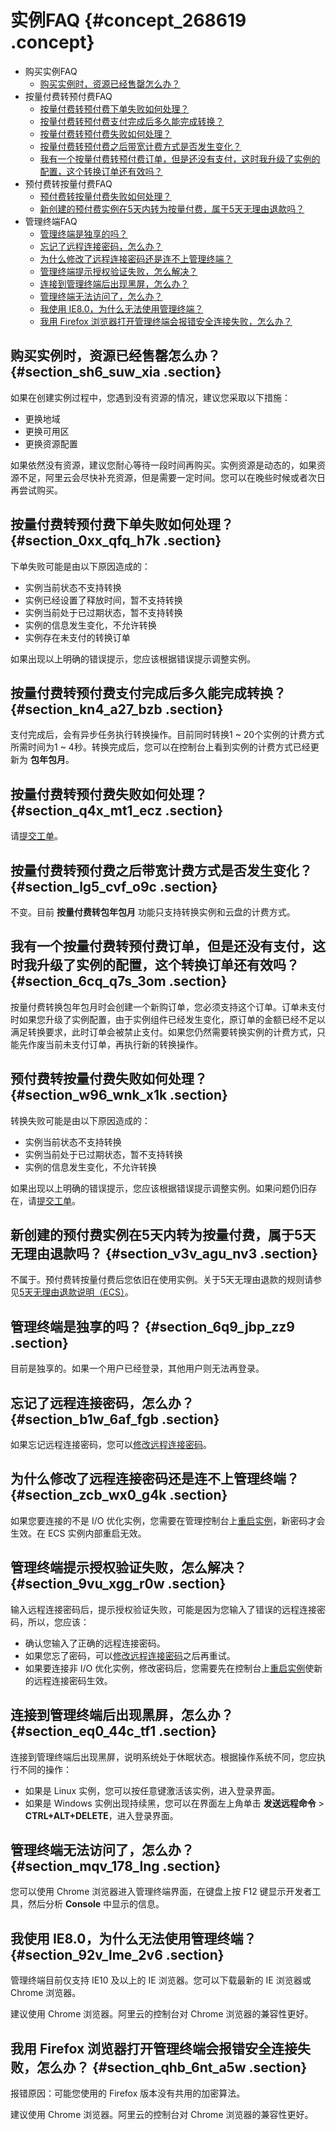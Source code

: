 # 实例FAQ {#concept_268619 .concept}

-   购买实例FAQ
    -   [购买实例时，资源已经售罄怎么办？](#section_sh6_suw_xia)
-   按量付费转预付费FAQ
    -   [按量付费转预付费下单失败如何处理？](#section_0xx_qfq_h7k)
    -   [按量付费转预付费支付完成后多久能完成转换？](#section_kn4_a27_bzb)
    -   [按量付费转预付费失败如何处理？](#section_q4x_mt1_ecz)
    -   [按量付费转预付费之后带宽计费方式是否发生变化？](#section_lg5_cvf_o9c)
    -   [我有一个按量付费转预付费订单，但是还没有支付，这时我升级了实例的配置，这个转换订单还有效吗？](#section_6cq_q7s_3om)
-   预付费转按量付费FAQ
    -   [预付费转按量付费失败如何处理？](#section_w96_wnk_x1k)
    -   [新创建的预付费实例在5天内转为按量付费，属于5天无理由退款吗？](#section_v3v_agu_nv3)
-   管理终端FAQ
    -   [管理终端是独享的吗？](#section_6q9_jbp_zz9)
    -   [忘记了远程连接密码，怎么办？](#section_b1w_6af_fgb)
    -   [为什么修改了远程连接密码还是连不上管理终端？](#section_zcb_wx0_g4k)
    -   [管理终端提示授权验证失败，怎么解决？](#section_9vu_xgg_r0w)
    -   [连接到管理终端后出现黑屏，怎么办？](#section_eq0_44c_tf1)
    -   [管理终端无法访问了，怎么办？](#section_mqv_178_lng)
    -   [我使用 IE8.0，为什么无法使用管理终端？](#section_92v_lme_2v6)
    -   [我用 Firefox 浏览器打开管理终端会报错安全连接失败，怎么办？](#section_qhb_6nt_a5w)

## 购买实例时，资源已经售罄怎么办？ {#section_sh6_suw_xia .section}

如果在创建实例过程中，您遇到没有资源的情况，建议您采取以下措施：

-   更换地域
-   更换可用区
-   更换资源配置

如果依然没有资源，建议您耐心等待一段时间再购买。实例资源是动态的，如果资源不足，阿里云会尽快补充资源，但是需要一定时间。您可以在晚些时候或者次日再尝试购买。

## 按量付费转预付费下单失败如何处理？ {#section_0xx_qfq_h7k .section}

下单失败可能是由以下原因造成的：

-   实例当前状态不支持转换
-   实例已经设置了释放时间，暂不支持转换
-   实例当前处于已过期状态，暂不支持转换
-   实例的信息发生变化，不允许转换
-   实例存在未支付的转换订单

如果出现以上明确的错误提示，您应该根据错误提示调整实例。

## 按量付费转预付费支付完成后多久能完成转换？ {#section_kn4_a27_bzb .section}

支付完成后，会有异步任务执行转换操作。目前同时转换1 ~ 20个实例的计费方式所需时间为1 ~ 4秒。转换完成后，您可以在控制台上看到实例的计费方式已经更新为 **包年包月**。

## 按量付费转预付费失败如何处理？ {#section_q4x_mt1_ecz .section}

请[提交工单](https://selfservice.console.aliyun.com/ticket/createIndex?spm=a2c4g.11186623.2.7.8oI1Ug)。

## 按量付费转预付费之后带宽计费方式是否发生变化？ {#section_lg5_cvf_o9c .section}

不变。目前 **按量付费转包年包月** 功能只支持转换实例和云盘的计费方式。

## 我有一个按量付费转预付费订单，但是还没有支付，这时我升级了实例的配置，这个转换订单还有效吗？ {#section_6cq_q7s_3om .section}

按量付费转换包年包月时会创建一个新购订单，您必须支持这个订单。订单未支付时如果您升级了实例配置，由于实例组件已经发生变化，原订单的金额已经不足以满足转换要求，此时订单会被禁止支付。如果您仍然需要转换实例的计费方式，只能先作废当前未支付订单，再执行新的转换操作。

## 预付费转按量付费失败如何处理？ {#section_w96_wnk_x1k .section}

转换失败可能是由以下原因造成的：

-   实例当前状态不支持转换
-   实例当前处于已过期状态，暂不支持转换
-   实例的信息发生变化，不允许转换

如果出现以上明确的错误提示，您应该根据错误提示调整实例。如果问题仍旧存在，请[提交工单](https://selfservice.console.aliyun.com/ticket/createIndex?spm=a2c4g.11186623.2.7.8oI1Ug)。

## 新创建的预付费实例在5天内转为按量付费，属于5天无理由退款吗？ {#section_v3v_agu_nv3 .section}

不属于。预付费转按量付费后您依旧在使用实例。关于5天无理由退款的规则请参见[5天无理由退款说明（ECS）](https://help.aliyun.com/knowledge_detail/37096.html)。

## 管理终端是独享的吗？ {#section_6q9_jbp_zz9 .section}

目前是独享的。如果一个用户已经登录，其他用户则无法再登录。

## 忘记了远程连接密码，怎么办？ {#section_b1w_6af_fgb .section}

如果忘记远程连接密码，您可以[修改远程连接密码](cn.zh-CN/实例/连接实例/连接Linux实例/使用管理终端连接Linux实例.md#section_nmj_5mx_wdb)。

## 为什么修改了远程连接密码还是连不上管理终端？ {#section_zcb_wx0_g4k .section}

如果您要连接的不是 I/O 优化实例，您需要在管理控制台上[重启实例](cn.zh-CN/实例/管理实例/重启实例.md#)，新密码才会生效。在 ECS 实例内部重启无效。

## 管理终端提示授权验证失败，怎么解决？ {#section_9vu_xgg_r0w .section}

输入远程连接密码后，提示授权验证失败，可能是因为您输入了错误的远程连接密码，所以，您应该：

-   确认您输入了正确的远程连接密码。
-   如果您忘了密码，可以[修改远程连接密码](cn.zh-CN/实例/连接实例/连接Linux实例/使用管理终端连接Linux实例.md#section_nmj_5mx_wdb)之后再重试。
-   如果要连接非 I/O 优化实例，修改密码后，您需要先在控制台上[重启实例](cn.zh-CN/实例/管理实例/重启实例.md#)使新的远程连接密码生效。

## 连接到管理终端后出现黑屏，怎么办？ {#section_eq0_44c_tf1 .section}

连接到管理终端后出现黑屏，说明系统处于休眠状态。根据操作系统不同，您应执行不同的操作：

-   如果是 Linux 实例，您可以按任意键激活该实例，进入登录界面。
-   如果是 Windows 实例出现持续黑，您可以在界面左上角单击 **发送远程命令** \> **CTRL+ALT+DELETE**，进入登录界面。

## 管理终端无法访问了，怎么办？ {#section_mqv_178_lng .section}

您可以使用 Chrome 浏览器进入管理终端界面，在键盘上按 F12 键显示开发者工具，然后分析 **Console** 中显示的信息。

## 我使用 IE8.0，为什么无法使用管理终端？ {#section_92v_lme_2v6 .section}

管理终端目前仅支持 IE10 及以上的 IE 浏览器。您可以下载最新的 IE 浏览器或 Chrome 浏览器。

建议使用 Chrome 浏览器。阿里云的控制台对 Chrome 浏览器的兼容性更好。

## 我用 Firefox 浏览器打开管理终端会报错安全连接失败，怎么办？ {#section_qhb_6nt_a5w .section}

报错原因：可能您使用的 Firefox 版本没有共用的加密算法。

建议使用 Chrome 浏览器。阿里云的控制台对 Chrome 浏览器的兼容性更好。

